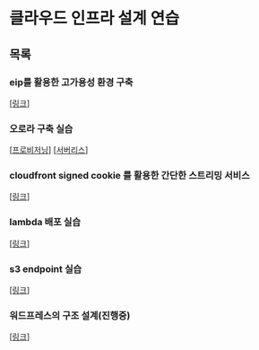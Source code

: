 # 클라우드 인프라 설계 연습

## 목록
### eip를 활용한 고가용성 환경 구축<br>
[<a href="/eip-auto-allocate">링크</a>]

### 오로라 구축 실습<br>
[<a href="/aurora">프로비저닝</a>]
[<a href="/aurora_serverless">서버리스</a>]

### cloudfront signed cookie 를 활용한 간단한 스트리밍 서비스<br>
[<a href="/cloudfront-signed-cookie-example">링크</a>]

### lambda 배포 실습<br>
[<a href="/lambda">링크</a>]

### s3 endpoint 실습<br>
[<a href="/s3-endpoint">링크</a>]

### 워드프레스의 구조 설계(진행중)<br>
[<a href="/wordpress-infra-structure">링크</a>]
